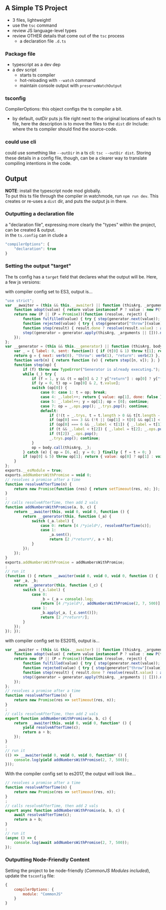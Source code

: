 ## A Simple TS Project
- 3 files, lightweight!
- use the `tsc` command
- review JS language-level types
- review OTHER details that come out of the `tsc` process
  - a declaration file `.d.ts`


### Package file
- typescript as a dev dep
- a dev script
  - starts ts compiler
  - hot-reloading with `--watch` command
  - maintain console output with `preserveWatchOutput`

### tsconfig
CompilerOptions: this object configs the ts compiler a bit.  
- by default, outDir puts js file right next to the original locations of each ts file, here the description is to move the files to the `dist` dir 
Include: where the ts compiler should find the source-code.

### could use cli
could use something like `--outDir` in a ts cli: `tsc --outDir dist`. Storing these details in a config file, though, can be a clearer way to translate compiling intentions in the code.

## Output
**NOTE**: install the typescript node mod globally.  
To put this ts file through the compiler in watchmode, run `npm run dev`.  This creates or re-uses a `dist` dir, and puts the output js in there.  

### Outputting a declaration file
a "declaration file", expressing more clearly the "types" within the project, can be created & output.  
in the `ts.config` can in clude a 
```js 
"compilerOptions": {
    "declaration": true
}
```

### Setting the output "target"
The ts config has a `target` field that declares what the output will be. Here, a few js versions:  

with compiler config set to ES3, output is...  
```js
"use strict";
var __awaiter = (this && this.__awaiter) || function (thisArg, _arguments, P, generator) {
    function adopt(value) { return value instanceof P ? value : new P(function (resolve) { resolve(value); }); }
    return new (P || (P = Promise))(function (resolve, reject) {
        function fulfilled(value) { try { step(generator.next(value)); } catch (e) { reject(e); } }
        function rejected(value) { try { step(generator["throw"](value)); } catch (e) { reject(e); } }
        function step(result) { result.done ? resolve(result.value) : adopt(result.value).then(fulfilled, rejected); }
        step((generator = generator.apply(thisArg, _arguments || [])).next());
    });
};
var __generator = (this && this.__generator) || function (thisArg, body) {
    var _ = { label: 0, sent: function() { if (t[0] & 1) throw t[1]; return t[1]; }, trys: [], ops: [] }, f, y, t, g;
    return g = { next: verb(0), "throw": verb(1), "return": verb(2) }, typeof Symbol === "function" && (g[Symbol.iterator] = function() { return this; }), g;
    function verb(n) { return function (v) { return step([n, v]); }; }
    function step(op) {
        if (f) throw new TypeError("Generator is already executing.");
        while (_) try {
            if (f = 1, y && (t = op[0] & 2 ? y["return"] : op[0] ? y["throw"] || ((t = y["return"]) && t.call(y), 0) : y.next) && !(t = t.call(y, op[1])).done) return t;
            if (y = 0, t) op = [op[0] & 2, t.value];
            switch (op[0]) {
                case 0: case 1: t = op; break;
                case 4: _.label++; return { value: op[1], done: false };
                case 5: _.label++; y = op[1]; op = [0]; continue;
                case 7: op = _.ops.pop(); _.trys.pop(); continue;
                default:
                    if (!(t = _.trys, t = t.length > 0 && t[t.length - 1]) && (op[0] === 6 || op[0] === 2)) { _ = 0; continue; }
                    if (op[0] === 3 && (!t || (op[1] > t[0] && op[1] < t[3]))) { _.label = op[1]; break; }
                    if (op[0] === 6 && _.label < t[1]) { _.label = t[1]; t = op; break; }
                    if (t && _.label < t[2]) { _.label = t[2]; _.ops.push(op); break; }
                    if (t[2]) _.ops.pop();
                    _.trys.pop(); continue;
            }
            op = body.call(thisArg, _);
        } catch (e) { op = [6, e]; y = 0; } finally { f = t = 0; }
        if (op[0] & 5) throw op[1]; return { value: op[0] ? op[1] : void 0, done: true };
    }
};
exports.__esModule = true;
exports.addNumbersWithPromise = void 0;
// resolves a promise after a time
function resolveAfterTime(n) {
    return new Promise(function (res) { return setTimeout(res, n); });
}
;
// calls resolveAfterTime, then add 2 vals
function addNumbersWithPromise(a, b, c) {
    return __awaiter(this, void 0, void 0, function () {
        return __generator(this, function (_a) {
            switch (_a.label) {
                case 0: return [4 /*yield*/, resolveAfterTime(c)];
                case 1:
                    _a.sent();
                    return [2 /*return*/, a + b];
            }
        });
    });
}
exports.addNumbersWithPromise = addNumbersWithPromise;
;
// run it
(function () { return __awaiter(void 0, void 0, void 0, function () {
    var _a, _b;
    return __generator(this, function (_c) {
        switch (_c.label) {
            case 0:
                _b = (_a = console).log;
                return [4 /*yield*/, addNumbersWithPromise(2, 7, 500)];
            case 1:
                _b.apply(_a, [_c.sent()]);
                return [2 /*return*/];
        }
    });
}); });

```
with compiler config set to ES2015, output is...
```js
var __awaiter = (this && this.__awaiter) || function (thisArg, _arguments, P, generator) {
    function adopt(value) { return value instanceof P ? value : new P(function (resolve) { resolve(value); }); }
    return new (P || (P = Promise))(function (resolve, reject) {
        function fulfilled(value) { try { step(generator.next(value)); } catch (e) { reject(e); } }
        function rejected(value) { try { step(generator["throw"](value)); } catch (e) { reject(e); } }
        function step(result) { result.done ? resolve(result.value) : adopt(result.value).then(fulfilled, rejected); }
        step((generator = generator.apply(thisArg, _arguments || [])).next());
    });
};
// resolves a promise after a time
function resolveAfterTime(n) {
    return new Promise(res => setTimeout(res, n));
}
;
// calls resolveAfterTime, then add 2 vals
export function addNumbersWithPromise(a, b, c) {
    return __awaiter(this, void 0, void 0, function* () {
        yield resolveAfterTime(c);
        return a + b;
    });
}
;
// run it
(() => __awaiter(void 0, void 0, void 0, function* () {
    console.log(yield addNumbersWithPromise(2, 7, 500));
}));

```

With the compiler config set to es2017, the output will look like...
```js
// resolves a promise after a time
function resolveAfterTime(n) {
    return new Promise(res => setTimeout(res, n));
}
;
// calls resolveAfterTime, then add 2 vals
export async function addNumbersWithPromise(a, b, c) {
    await resolveAfterTime(c);
    return a + b;
}
;
// run it
(async () => {
    console.log(await addNumbersWithPromise(2, 7, 500));
});

```

### Outputting Node-Friendly Content
Setting the project to be node-friendly (_CommonJS Modules included_), update the `tsconfig` file:
```js
{
    compilerOptions: {
        module: "CommonJS"
    }
}
```